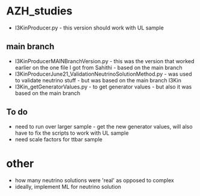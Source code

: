 # AZH_studies

- l3KinProducer.py - this version should work with UL sample

## main branch 
- l3KinProducerMAINBranchVersion.py - this was the version that worked earlier on the one file I got from Sahithi - based on the main branch
- l3KinProducerJune21_ValidationNeutrinoSolutionMethod.py - was used to validate neutrino stuff - but was based on the main branch l3Kin
- l3Kin_getGeneratorValues.py - to get generator values - but also it was based on the main branch

## To do 
- need to run over larger sample - get the new generator values, will also have to fix the scripts to work with UL sample
- need scale factors for ttbar sample

# other
- how many neutrino solutions were 'real' as opposed to complex
- ideally, implement ML for neutrino solution

